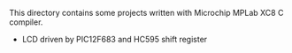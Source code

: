 This directory contains some projects written with Microchip MPLab XC8 C compiler.
- LCD driven by PIC12F683 and HC595 shift register
